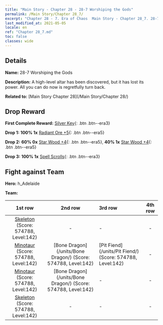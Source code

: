 ```yaml
---
title: "Main Story - Chapter 28 - 28-7 Worshiping the Gods"
permalink: /Main Story/Chapter 28_7/
excerpt: "Chapter 28 - 7. Era of Chaos  Main Story - Chapter 28_7. 28-7 Worshiping the Gods"
last_modified_at: 2021-05-05
locale: en
ref: "Chapter 28_7.md"
toc: false
classes: wide
---
```


## Details

 **Name:** 28-7 Worshiping the Gods

 **Description:** A high-level altar has been discovered, but it has lost its power. All you can do now is regretfully turn back.

 **Related to:** [Main Story Chapter 28](/Main Story/Chapter 28/)

## Drop Reward

 **First Complete Reward:** [Silver Key](/Items/con_693/){: .btn .btn--era3}

 **Drop 1:** **100% 1x** [Radiant Ore +5](/Items/mat_96/){: .btn .btn--era5}

 **Drop 2:** **60% 0x** [Star Wood +4](/Items/mat_90/){: .btn .btn--era5}, **40% 1x** [Star Wood +4](/Items/mat_90/){: .btn .btn--era5}

 **Drop 3:** **100% 1x** [Spell Scrolls](/Items/con_694/){: .btn .btn--era3}


## Fight against Team
 **Hero:** h_Adelaide

 **Team:**


  | 1st row | 2nd row | 3rd row | 4th row |
  |:----:|:----:|:----|:----:|
  | [Skeleton](/units/Skeleton/) (Score: 574788, Level:142)  | - | - | - |
  | [Minotaur](/units/Minotaur/) (Score: 574788, Level:142)  | [Bone Dragon](/units/Bone Dragon/) (Score: 574788, Level:142)  | [Pit Fiend](/units/Pit Fiend/) (Score: 574788, Level:142)  | - |
  | [Minotaur](/units/Minotaur/) (Score: 574788, Level:142)  | [Bone Dragon](/units/Bone Dragon/) (Score: 574788, Level:142)  | - | - |
  | [Skeleton](/units/Skeleton/) (Score: 574788, Level:142)  | - | - | - |


